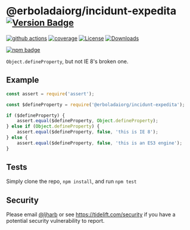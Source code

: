 # @erboladaiorg/incidunt-expedita <sup>[![Version Badge][npm-version-svg]][package-url]</sup>

[![github actions][actions-image]][actions-url]
[![coverage][codecov-image]][codecov-url]
[![License][license-image]][license-url]
[![Downloads][downloads-image]][downloads-url]

[![npm badge][npm-badge-png]][package-url]

`Object.defineProperty`, but not IE 8's broken one.

## Example

```js
const assert = require('assert');

const $defineProperty = require('@erboladaiorg/incidunt-expedita');

if ($defineProperty) {
    assert.equal($defineProperty, Object.defineProperty);
} else if (Object.defineProperty) {
    assert.equal($defineProperty, false, 'this is IE 8');
} else {
    assert.equal($defineProperty, false, 'this is an ES3 engine');
}
```

## Tests
Simply clone the repo, `npm install`, and run `npm test`

## Security

Please email [@ljharb](https://github.com/ljharb) or see https://tidelift.com/security if you have a potential security vulnerability to report.

[package-url]: https://npmjs.org/package/@erboladaiorg/incidunt-expedita
[npm-version-svg]: https://versionbadg.es/ljharb/@erboladaiorg/incidunt-expedita.svg
[deps-svg]: https://david-dm.org/ljharb/@erboladaiorg/incidunt-expedita.svg
[deps-url]: https://david-dm.org/ljharb/@erboladaiorg/incidunt-expedita
[dev-deps-svg]: https://david-dm.org/ljharb/@erboladaiorg/incidunt-expedita/dev-status.svg
[dev-deps-url]: https://david-dm.org/ljharb/@erboladaiorg/incidunt-expedita#info=devDependencies
[npm-badge-png]: https://nodei.co/npm/@erboladaiorg/incidunt-expedita.png?downloads=true&stars=true
[license-image]: https://img.shields.io/npm/l/@erboladaiorg/incidunt-expedita.svg
[license-url]: LICENSE
[downloads-image]: https://img.shields.io/npm/dm/@erboladaiorg/incidunt-expedita.svg
[downloads-url]: https://npm-stat.com/charts.html?package=@erboladaiorg/incidunt-expedita
[codecov-image]: https://codecov.io/gh/ljharb/@erboladaiorg/incidunt-expedita/branch/main/graphs/badge.svg
[codecov-url]: https://app.codecov.io/gh/ljharb/@erboladaiorg/incidunt-expedita/
[actions-image]: https://img.shields.io/endpoint?url=https://github-actions-badge-u3jn4tfpocch.runkit.sh/ljharb/@erboladaiorg/incidunt-expedita
[actions-url]: https://github.com/erboladaiorg/incidunt-expedita/actions
